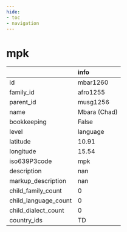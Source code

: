 ```yaml
---
hide:
- toc
- navigation
---
```

# mpk
|                      | info         |
|:---------------------|:-------------|
| id                   | mbar1260     |
| family_id            | afro1255     |
| parent_id            | musg1256     |
| name                 | Mbara (Chad) |
| bookkeeping          | False        |
| level                | language     |
| latitude             | 10.91        |
| longitude            | 15.54        |
| iso639P3code         | mpk          |
| description          | nan          |
| markup_description   | nan          |
| child_family_count   | 0            |
| child_language_count | 0            |
| child_dialect_count  | 0            |
| country_ids          | TD           |